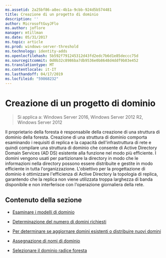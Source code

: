 ```yaml
---
ms.assetid: 2a25bf86-a8ec-4b1a-9cbb-924d5b574481
title: Creazione di un progetto di dominio
description: ''
author: MicrosoftGuyJFlo
ms.author: joflore
manager: mtillman
ms.date: 05/31/2017
ms.topic: article
ms.prod: windows-server-threshold
ms.technology: identity-adds
ms.openlocfilehash: 5b592f791245312d43fd2edc7b6d1e85deccc75d
ms.sourcegitcommit: 0d0b32c8986ba7db9536e0b8648d4ddf9b03e452
ms.translationtype: MT
ms.contentlocale: it-IT
ms.lasthandoff: 04/17/2019
ms.locfileid: "59868232"
---
```

# <a name="creating-a-domain-design"></a>Creazione di un progetto di dominio

>Si applica a: Windows Server 2016, Windows Server 2012 R2, Windows Server 2012

Il proprietario della foresta è responsabile della creazione di una struttura di dominio della foresta. Creazione di una struttura di dominio comporta esaminando i requisiti di replica e la capacità dell'infrastruttura di rete e quindi compilare una struttura di dominio che consente di Active Directory Domain Services (AD DS) esistente alla funzione nel modo più efficiente. I domini vengono usati per partizionare la directory in modo che le informazioni nella directory possono essere distribuite e gestite in modo efficiente in tutta l'organizzazione. L'obiettivo per la progettazione di dominio è ottimizzare l'efficienza di Active Directory la topologia di replica, garantendo che la replica non viene utilizzata troppa larghezza di banda disponibile e non interferisce con l'operazione giornaliera della rete.  
  
## <a name="in-this-section"></a>Contenuto della sezione  
  
-   [Esaminare i modelli di dominio](../../ad-ds/plan/Reviewing-the-Domain-Models.md)  
  
-   [Determinazione del numero di domini richiesti](../../ad-ds/plan/Determining-the-Number-of-Domains-Required.md)  
  
-   [Per determinare se aggiornare domini esistenti o distribuire nuovi domini](../../ad-ds/plan/Determining-Whether-to-Upgrade-Existing-Domains-or-Deploy-New-Domains.md)  
  
-   [Assegnazione di nomi di dominio](../../ad-ds/plan/Assigning-Domain-Names.md)  
  
-   [Selezionare il dominio radice foresta](../../ad-ds/plan/Selecting-the-Forest-Root-Domain.md)  
  


